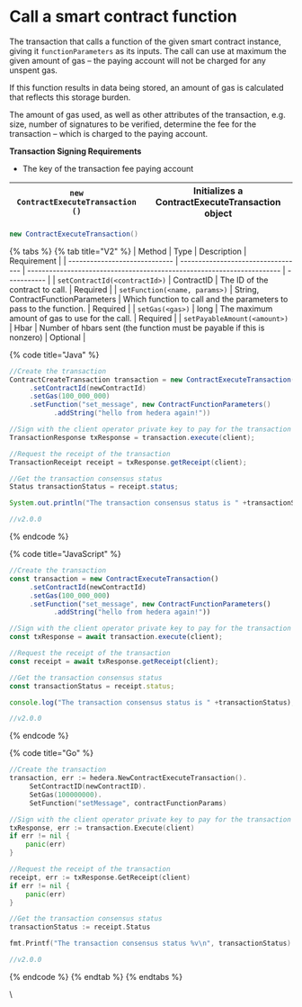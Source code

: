 # Call a smart contract function

The transaction that calls a function of the given smart contract instance, giving it `functionParameters` as its inputs. The call can use at maximum the given amount of gas – the paying account will not be charged for any unspent gas.

If this function results in data being stored, an amount of gas is calculated that reflects this storage burden.

The amount of gas used, as well as other attributes of the transaction, e.g. size, number of signatures to be verified, determine the fee for the transaction – which is charged to the paying account.

**Transaction Signing Requirements**

* The key of the transaction fee paying account

| `new ContractExecuteTransaction ()` | Initializes a ContractExecuteTransaction object |
| ----------------------------------- | ----------------------------------------------- |

```java
new ContractExecuteTransaction()
```



{% tabs %}
{% tab title="V2" %}
| Method                        | Type                               | Description                                                            | Requirement |
| ----------------------------- | ---------------------------------- | ---------------------------------------------------------------------- | ----------- |
| `setContractId(<contractId>)` | ContractID                         | The ID of the contract to call.                                        | Required    |
| `setFunction(<name, params>)` | String, ContractFunctionParameters | Which function to call and the parameters to pass to the function.     | Required    |
| `setGas(<gas>)`               | long                               | The maximum amount of gas to use for the call.                         | Required    |
| `setPayableAmount(<amount>)`  | Hbar                               | Number of hbars sent (the function must be payable if this is nonzero) | Optional    |

{% code title="Java" %}
```java
//Create the transaction
ContractCreateTransaction transaction = new ContractExecuteTransaction()
     .setContractId(newContractId)
     .setGas(100_000_000)
     .setFunction("set_message", new ContractFunctionParameters()
           .addString("hello from hedera again!"))

//Sign with the client operator private key to pay for the transaction and submit the query to a Hedera network
TransactionResponse txResponse = transaction.execute(client);

//Request the receipt of the transaction
TransactionReceipt receipt = txResponse.getReceipt(client);

//Get the transaction consensus status
Status transactionStatus = receipt.status;

System.out.println("The transaction consensus status is " +transactionStatus);

//v2.0.0
```
{% endcode %}

{% code title="JavaScript" %}
```javascript
//Create the transaction
const transaction = new ContractExecuteTransaction()
     .setContractId(newContractId)
     .setGas(100_000_000)
     .setFunction("set_message", new ContractFunctionParameters()
           .addString("hello from hedera again!"))

//Sign with the client operator private key to pay for the transaction and submit the query to a Hedera network
const txResponse = await transaction.execute(client);

//Request the receipt of the transaction
const receipt = await txResponse.getReceipt(client);

//Get the transaction consensus status
const transactionStatus = receipt.status;

console.log("The transaction consensus status is " +transactionStatus);

//v2.0.0
```
{% endcode %}

{% code title="Go" %}
```go
//Create the transaction
transaction, err := hedera.NewContractExecuteTransaction().
     SetContractID(newContractID).
     SetGas(100000000).
     SetFunction("setMessage", contractFunctionParams)

//Sign with the client operator private key to pay for the transaction and submit the query to a Hedera network
txResponse, err := transaction.Execute(client)
if err != nil {
	panic(err)
}

//Request the receipt of the transaction
receipt, err := txResponse.GetReceipt(client)
if err != nil {
	panic(err)
}

//Get the transaction consensus status
transactionStatus := receipt.Status

fmt.Printf("The transaction consensus status %v\n", transactionStatus)

//v2.0.0
```
{% endcode %}
{% endtab %}
{% endtabs %}

\

